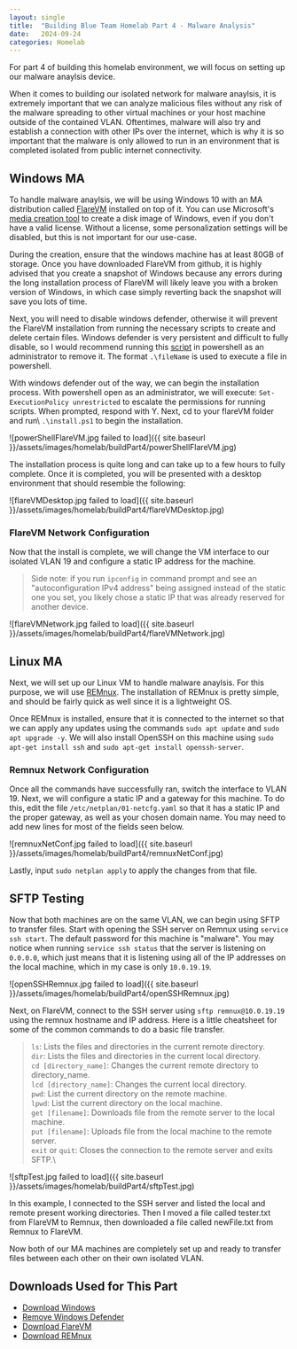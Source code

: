 ```yaml
---
layout: single
title:  "Building Blue Team Homelab Part 4 - Malware Analysis"
date:   2024-09-24
categories: Homelab
---
```


For part 4 of building this homelab environment, we will focus on setting up our malware anaylsis device. 

When it comes to building our isolated network for malware anaylsis, it is extremely important that we can analyze malicious files without any risk of the malware spreading to other virtual machines or your host machine outside of the contained VLAN. Oftentimes, malware will also try and establish a connection with other IPs over the internet, which is why it is so important that the malware is only allowed to run in an environment that is completed isolated from public internet connectivity.

## Windows MA
To handle malware anaylsis, we will be using Windows 10 with an MA distribution called [FlareVM](https://github.com/mandiant/flare-vm) installed on top of it. You can use Microsoft's [media creation tool](https://www.microsoft.com/en-us/software-download/windows10) to create a disk image of Windows, even if you don't have a valid license. Without a license, some personalization settings will be disabled, but this is not important for our use-case. 

During the creation, ensure that the windows machine has at least 80GB of storage. Once you have downloaded FlareVM from github, it is highly advised that you create a snapshot of Windows because any errors during the long installation process of FlareVM will likely leave you with a broken version of Windows, in which case simply reverting back the snapshot will save you lots of time.

Next, you will need to disable windows defender, otherwise it will prevent the FlareVM installation from running the necessary scripts to create and delete certain files. Windows defender is very persistent and difficult to fully disable, so I would recommend running this [script](https://github.com/ionuttbara/windows-defender-remover) in powershell as an administrator to remove it. The format ```.\fileName``` is used to execute a file in powershell. 

With windows defender out of the way, we can begin the installation process. With powershell open as an administrator, we will execute: ```Set-ExecutionPolicy unrestricted``` to escalate the permissions for running scripts. When prompted, respond with Y. Next, cd to your flareVM folder and run\ ```.\install.ps1``` to begin the installation. 

![powerShellFlareVM.jpg failed to load]({{ site.baseurl }}/assets/images/homelab/buildPart4/powerShellFlareVM.jpg)

The installation process is quite long and can take up to a few hours to fully complete. Once it is completed, you will be presented with a desktop environment that should resemble the following:

![flareVMDesktop.jpg failed to load]({{ site.baseurl }}/assets/images/homelab/buildPart4/flareVMDesktop.jpg)

### FlareVM Network Configuration
Now that the install is complete, we will change the VM interface to our isolated VLAN 19 and configure a static IP address for the machine.

> Side note: if you run ```ipconfig``` in command prompt and see an "autoconfiguration IPv4 address" being assigned instead of the static one you set, you likely chose a static IP that was already reserved for another device.

![flareVMNetwork.jpg failed to load]({{ site.baseurl }}/assets/images/homelab/buildPart4/flareVMNetwork.jpg)


## Linux MA
Next, we will set up our Linux VM to handle malware anaylsis. For this purpose, we will use [REMnux](https://remnux.org/). The installation of REMnux is pretty simple, and should be fairly quick as well since it is a lightweight OS. 

Once REMnux is installed, ensure that it is connected to the internet so that we can apply any updates using the commands ```sudo apt update``` and ```sudo apt upgrade -y```. We will also install OpenSSH on this machine using ```sudo apt-get install ssh``` and ```sudo apt-get install openssh-server```.  

### Remnux Network Configuration
Once all the commands have successfully ran, switch the interface to VLAN 19. Next, we will configure a static IP and a gateway for this machine. To do this, edit the file ```/etc/netplan/01-netcfg.yaml``` so that it has a static IP and the proper gateway, as well as your chosen domain name. You may need to add new lines for most of the fields seen below.

![remnuxNetConf.jpg failed to load]({{ site.baseurl }}/assets/images/homelab/buildPart4/remnuxNetConf.jpg)

Lastly, input ```sudo netplan apply``` to apply the changes from that file.

## SFTP Testing
Now that both machines are on the same VLAN, we can begin using SFTP to transfer files. Start with opening the SSH server on Remnux using ```service ssh start```. The default password for this machine is "malware". You may notice when running ```service ssh status``` that the server is listening on ```0.0.0.0```, which just means that it is listening using all of the IP addresses on the local machine, which in my case is only ```10.0.19.19```.

![openSSHRemnux.jpg failed to load]({{ site.baseurl }}/assets/images/homelab/buildPart4/openSSHRemnux.jpg)

Next, on FlareVM, connect to the SSH server using ```sftp remnux@10.0.19.19``` using the remnux hostname and IP address. Here is a little cheatsheet for some of the common commands to do a basic file transfer.

>```ls```: Lists the files and directories in the current remote directory.\
>```dir```: Lists the files and directories in the current local directory.\
>```cd [directory_name]```: Changes the current remote directory to directory_name.\
>```lcd [directory_name]```: Changes the current local directory.\
>```pwd```: List the current directory on the remote machine.\
>```lpwd```: List the current directory on the local machine.\
>```get [filename]```: Downloads file from the remote server to the local machine.\
>```put [filename]```: Uploads file from the local machine to the remote server.\
>```exit``` or ```quit```: Closes the connection to the remote server and exits SFTP.\

![sftpTest.jpg failed to load]({{ site.baseurl }}/assets/images/homelab/buildPart4/sftpTest.jpg)

In this example, I connected to the SSH server and listed the local and remote present working directories. Then I moved a file called tester.txt from FlareVM to Remnux, then downloaded a file called newFile.txt from Remnux to FlareVM.

Now both of our MA machines are completely set up and ready to transfer files between each other on their own isolated VLAN.


## Downloads Used for This Part
* [Download Windows](https://www.microsoft.com/en-us/software-download/windows10)
* [Remove Windows Defender](https://github.com/ionuttbara/windows-defender-remover)
* [Download FlareVM](https://github.com/mandiant/flare-vm)
* [Download REMnux](https://remnux.org/)